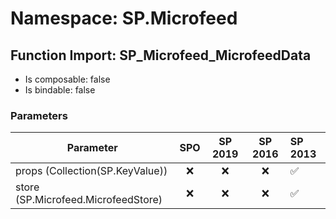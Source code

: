 # Namespace: SP.Microfeed

## Function Import: SP_Microfeed_MicrofeedData

- Is composable: false
- Is bindable: false

### Parameters

Parameter | SPO | SP 2019 | SP 2016 | SP 2013
----------|:---:|:-------:|:-------:|:-------
props (Collection(SP.KeyValue)) | ❌ | ❌ | ❌ | ✅
store (SP.Microfeed.MicrofeedStore) | ❌ | ❌ | ❌ | ✅